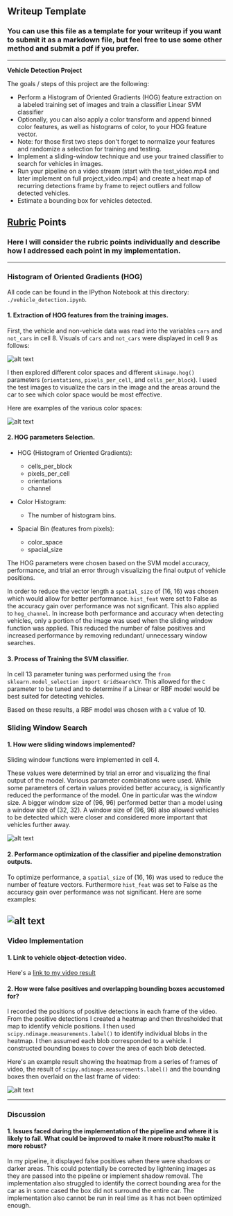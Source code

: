 ## Writeup Template
### You can use this file as a template for your writeup if you want to submit it as a markdown file, but feel free to use some other method and submit a pdf if you prefer.

---

**Vehicle Detection Project**

The goals / steps of this project are the following:

* Perform a Histogram of Oriented Gradients (HOG) feature extraction on a labeled training set of images and train a classifier Linear SVM classifier
* Optionally, you can also apply a color transform and append binned color features, as well as histograms of color, to your HOG feature vector.
* Note: for those first two steps don't forget to normalize your features and randomize a selection for training and testing.
* Implement a sliding-window technique and use your trained classifier to search for vehicles in images.
* Run your pipeline on a video stream (start with the test_video.mp4 and later implement on full project_video.mp4) and create a heat map of recurring detections frame by frame to reject outliers and follow detected vehicles.
* Estimate a bounding box for vehicles detected.

[//]: # (Image References)
[image1]: ./examples/car_not_car.png
[image2]: ./examples/HOG_example.jpg
[image3]: ./examples/sliding_windows.jpg
[image4]: ./examples/sliding_window.jpg
[image5]: ./examples/bboxes_and_heat.png
[image6]: ./examples/labels_map.png
[image7]: ./examples/output_bboxes.png
[image8]: ./examples/car_notcar.png
[image9]: ./examples/color_spaces.png
[image10]: ./examples/window.png
[image11]: ./examples/test_images.png
[image12]: ./examples/false_positives.png

[video1]: ./project_video.mp4

## [Rubric](https://review.udacity.com/#!/rubrics/513/view) Points
### Here I will consider the rubric points individually and describe how I addressed each point in my implementation.  

---
### Histogram of Oriented Gradients (HOG)

All code can be found in the IPython Notebook at this directory: `./vehicle_detection.ipynb`.

#### 1. Extraction of HOG features from the training images.

First, the vehicle and non-vehicle data was read into the variables `cars` and `not_cars` in cell 8. Visuals of `cars` and `not_cars` were displayed in cell 9 as follows:

![alt text][image8]


I then explored different color spaces and different `skimage.hog()` parameters (`orientations`, `pixels_per_cell`, and `cells_per_block`). I used the test images to visualize the cars in the image and the areas around the car to see which color space would be most effective.

Here are examples of the various color spaces:

![alt text][image9]


#### 2. HOG parameters Selection.

- HOG (Histogram of Oriented Gradients):
    - cells_per_block
    - pixels_per_cell
    - orientations
    - channel


- Color Histogram:
    - The number of histogram bins.


- Spacial Bin (features from pixels):
    - color_space
    - spacial_size

The HOG parameters were chosen based on the SVM model accuracy, performance, and trial an error through visualizing the final output of vehicle positions.

In order to reduce the vector length a `spatial_size` of (16, 16) was chosen which would allow for better performance. `hist_feat` were set to False as the accuracy gain over performance was not significant. This also applied to `hog_channel`. In increase both performance and accuracy when detecting vehicles, only a portion of the image was used when the sliding window function was applied. This reduced the number of false positives and increased performance by removing redundant/ unnecessary window searches.   

#### 3. Process of Training the SVM classifier.
In cell 13 parameter tuning was performed using the `from sklearn.model_selection import GridSearchCV`. This allowed for the `C` parameter to be tuned and to determine if a Linear or RBF model would be best suited for detecting vehicles.

Based on these results, a RBF model was chosen with a `C` value of 10.


### Sliding Window Search

#### 1. How were sliding windows implemented?

Sliding window functions were implemented in cell 4.

These values were determined by trial an error and visualizing the final output of the model. Various parameter combinations were used. While some parameters of certain values provided better accuracy, is significantly reduced the performance of the model. One in particular was the window size. A bigger window size of (96, 96) performed better than a model using a window size of (32, 32). A window size of (96, 96) also allowed vehicles to be detected which were closer and considered more important that vehicles further away.


![alt text][image10]

#### 2. Performance optimization of the classifier and pipeline demonstration outputs.

To optimize performance, a `spatial_size` of (16, 16) was used to reduce the number of feature vectors. Furthermore `hist_feat` was set to False as the accuracy gain over performance was not significant. Here are some examples:

![alt text][image11]
---

### Video Implementation

#### 1. Link to vehicle object-detection video.
Here's a [link to my video result](./project_video.mp4)


#### 2. How were false positives and overlapping bounding boxes accustomed for?

I recorded the positions of positive detections in each frame of the video.  From the positive detections I created a heatmap and then thresholded that map to identify vehicle positions. I then used `scipy.ndimage.measurements.label()` to identify individual blobs in the heatmap. I then assumed each blob corresponded to a vehicle. I constructed bounding boxes to cover the area of each blob detected.  

Here's an example result showing the heatmap from a series of frames of video, the result of `scipy.ndimage.measurements.label()` and the bounding boxes then overlaid on the last frame of video:

![alt text][image12]

---

### Discussion

#### 1. Issues faced during the implementation of the pipeline and where it is likely to fail. What could be improved to make it more robust?to make it more robust?

In my pipeline, it displayed false positives when there were shadows or darker areas. This could potentially be corrected by lightening images as they are passed into the pipeline or implement shadow removal. The implementation also struggled to identify the correct bounding area for the car as in some cased the box did not surround the entire car. The implementation also cannot be run in real time as it has not been optimized enough.
